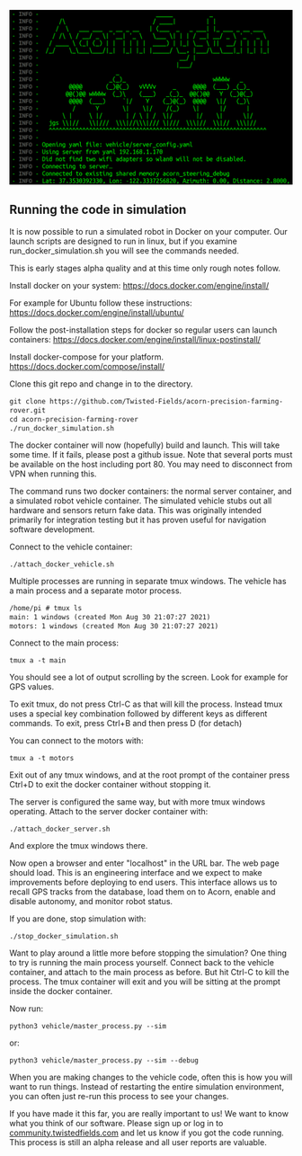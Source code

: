 ![A screenshot of the terminal running acorn code.](docs/acorn_sim.png)

## Running the code in simulation

It is now possible to run a simulated robot in Docker on
your computer. Our launch scripts are designed to run in linux, but if
you examine run_docker_simulation.sh you will see the commands needed.

This is early stages alpha quality and at this time only rough notes follow.

Install docker on your system:
https://docs.docker.com/engine/install/

For example for Ubuntu follow these instructions:
https://docs.docker.com/engine/install/ubuntu/

Follow the post-installation steps for docker so regular users can launch
containers:
https://docs.docker.com/engine/install/linux-postinstall/

Install docker-compose for your platform.
https://docs.docker.com/compose/install/

Clone this git repo and change in to the directory.
```
git clone https://github.com/Twisted-Fields/acorn-precision-farming-rover.git
cd acorn-precision-farming-rover
./run_docker_simulation.sh
```

The docker container will now (hopefully) build and launch. This will take
some time. If it fails, please post a github issue. Note that several ports
must be available on the host including port 80. You may need to disconnect
from VPN when running this.

The command runs two docker containers: the normal server container, and a
simulated robot vehicle container. The simulated vehicle stubs out all
hardware and sensors return fake data. This was originally intended primarily
for integration testing but it has proven useful for navigation software
development.

Connect to the vehicle container:
```
./attach_docker_vehicle.sh
```
Multiple processes are running in separate tmux windows. The vehicle has a main
process and a separate motor process.
```
/home/pi # tmux ls
main: 1 windows (created Mon Aug 30 21:07:27 2021)
motors: 1 windows (created Mon Aug 30 21:07:27 2021)
```
Connect to the main process:
```
tmux a -t main
```
You should see a lot of output scrolling by the screen. Look for example for
GPS values.

To exit tmux, do not press Ctrl-C as that will kill the process. Instead tmux
uses a special key combination followed by different keys as different commands.
To exit, press Ctrl+B and then press D (for detach)

You can connect to the motors with:
```
tmux a -t motors
```

Exit out of any tmux windows, and at the root prompt of the container press
Ctrl+D to exit the docker container without stopping it.

The server is configured the same way, but with more tmux windows operating.
Attach to the server docker container with:
```
./attach_docker_server.sh
```

And explore the tmux windows there.

Now open a browser and enter "localhost" in the URL bar. The web page should
load. This is an engineering interface and we expect to make improvements before
deploying to end users. This interface allows us to recall GPS tracks from
the database, load them on to Acorn, enable and disable autonomy, and monitor
robot status.

If you are done, stop simulation with:
```
./stop_docker_simulation.sh
```

Want to play around a little more before stopping the simulation? One thing to
try is running the main process yourself. Connect back to the vehicle container,
and attach to the main process as before. But hit Ctrl-C to kill the process.
The tmux container will exit and you will be sitting at the prompt inside the
docker container.

Now run:
```
python3 vehicle/master_process.py --sim
```
or:
```
python3 vehicle/master_process.py --sim --debug
```
When you are making changes to the vehicle code, often this is how you will want
to run things. Instead of restarting the entire simulation environment, you can
often just re-run this process to see your changes.

If you have made it this far, you are really important to us! We want to know
what you think of our software. Please sign up or log in to
[community.twistedfields.com](https://community.twistedfields.com/) and let us
know if you got the code running. This process is still an alpha release and
all user reports are valuable.
